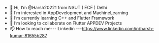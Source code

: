 - 👋 Hi, I’m @Harsh20221 from NSUT ( ECE ) Delhi 
- 👀 I’m interested in AppDevelopment and MachineLearning 
- 🌱 I’m currently learning C++ and Flutter Framework
- 💞️ I’m looking to collaborate on Flutter APPDEV Projects 
- 📫 How to reach me--- Linkedin ---https://www.linkedin.com/in/harsh-kumar-81655b287

<!---
Harsh20221/Harsh20221 is a ✨ special ✨ repository because its `README.md` (this file) appears on your GitHub profile.
You can click the Preview link to take a look at your changes.
--->

